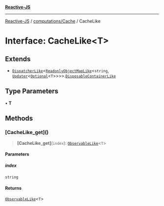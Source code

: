 [**Reactive-JS**](../../../README.md)

***

[Reactive-JS](../../../README.md) / [computations/Cache](../README.md) / CacheLike

# Interface: CacheLike\<T\>

## Extends

- [`DispatcherLike`](../../../utils/interfaces/DispatcherLike.md)\<[`ReadonlyObjectMapLike`](../../../collections/type-aliases/ReadonlyObjectMapLike.md)\<`string`, [`Updater`](../../../functions/type-aliases/Updater.md)\<[`Optional`](../../../functions/type-aliases/Optional.md)\<`T`\>\>\>\>.[`DisposableContainerLike`](../../../utils/interfaces/DisposableContainerLike.md)

## Type Parameters

• **T**

## Methods

### \[CacheLike\_get\]()

> **\[CacheLike\_get\]**(`index`): [`ObservableLike`](../../interfaces/ObservableLike.md)\<`T`\>

#### Parameters

##### index

`string`

#### Returns

[`ObservableLike`](../../interfaces/ObservableLike.md)\<`T`\>
